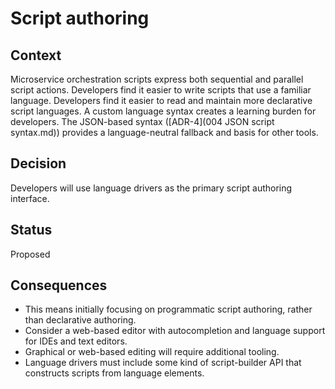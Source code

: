 # Script authoring

## Context

Microservice orchestration scripts express both sequential and parallel script actions.
Developers find it easier to write scripts that use a familiar language.
Developers find it easier to read and maintain more declarative script languages.
A custom language syntax creates a learning burden for developers.
The JSON-based syntax ([ADR-4](004 JSON script syntax.md)) provides a language-neutral fallback and basis for other tools.

## Decision

Developers will use language drivers as the primary script authoring interface.

## Status

Proposed

## Consequences

* This means initially focusing on programmatic script authoring, rather than declarative authoring.
* Consider a web-based editor with autocompletion and language support for IDEs and text editors.
* Graphical or web-based editing will require additional tooling.
* Language drivers must include some kind of script-builder API that constructs scripts from language elements.
